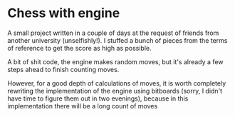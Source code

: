 # Chess with engine
A small project written in a couple of days at the request of friends from another university (unselfishly!). I stuffed a bunch of pieces from the terms of reference to get the score as high as possible. 

A bit of shit code, the engine makes random moves, but it's already a few steps ahead to finish counting moves. 

However, for a good depth of calculations of moves, it is worth completely rewriting the implementation of the engine using bitboards (sorry, I didn't have time to figure them out in two evenings), because in this implementation there will be a long count of moves
